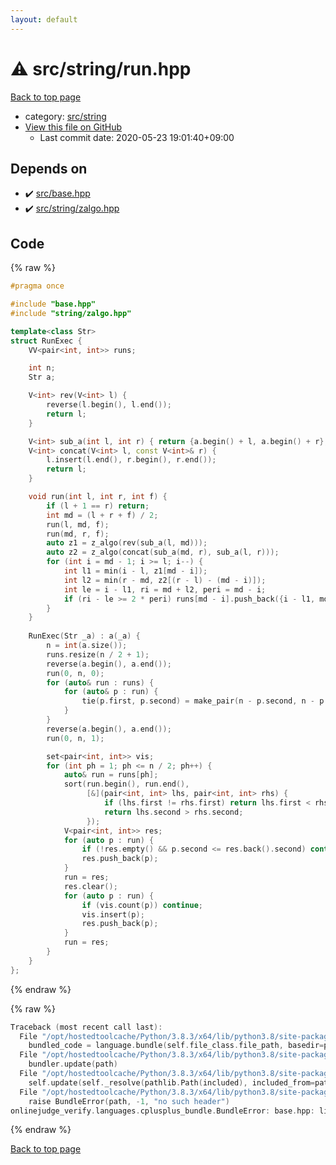 ```yaml
---
layout: default
---
```


<!-- mathjax config similar to math.stackexchange -->
<script type="text/javascript" async
  src="https://cdnjs.cloudflare.com/ajax/libs/mathjax/2.7.5/MathJax.js?config=TeX-MML-AM_CHTML">
</script>
<script type="text/x-mathjax-config">
  MathJax.Hub.Config({
    TeX: { equationNumbers: { autoNumber: "AMS" }},
    tex2jax: {
      inlineMath: [ ['$','$'] ],
      processEscapes: true
    },
    "HTML-CSS": { matchFontHeight: false },
    displayAlign: "left",
    displayIndent: "2em"
  });
</script>

<script type="text/javascript" src="https://cdnjs.cloudflare.com/ajax/libs/jquery/3.4.1/jquery.min.js"></script>
<script src="https://cdn.jsdelivr.net/npm/jquery-balloon-js@1.1.2/jquery.balloon.min.js" integrity="sha256-ZEYs9VrgAeNuPvs15E39OsyOJaIkXEEt10fzxJ20+2I=" crossorigin="anonymous"></script>
<script type="text/javascript" src="../../../assets/js/copy-button.js"></script>
<link rel="stylesheet" href="../../../assets/css/copy-button.css" />


# :warning: src/string/run.hpp

<a href="../../../index.html">Back to top page</a>

* category: <a href="../../../index.html#ec86b6e05e7d09e98d071ea841edf05f">src/string</a>
* <a href="{{ site.github.repository_url }}/blob/master/src/string/run.hpp">View this file on GitHub</a>
    - Last commit date: 2020-05-23 19:01:40+09:00




## Depends on

* :heavy_check_mark: <a href="../base.hpp.html">src/base.hpp</a>
* :heavy_check_mark: <a href="zalgo.hpp.html">src/string/zalgo.hpp</a>


## Code

<a id="unbundled"></a>
{% raw %}
```cpp
#pragma once

#include "base.hpp"
#include "string/zalgo.hpp"

template<class Str>
struct RunExec {
    VV<pair<int, int>> runs;

    int n;
    Str a;

    V<int> rev(V<int> l) {
        reverse(l.begin(), l.end());
        return l;
    }

    V<int> sub_a(int l, int r) { return {a.begin() + l, a.begin() + r}; }
    V<int> concat(V<int> l, const V<int>& r) {
        l.insert(l.end(), r.begin(), r.end());
        return l;
    }

    void run(int l, int r, int f) {
        if (l + 1 == r) return;
        int md = (l + r + f) / 2;
        run(l, md, f);
        run(md, r, f);
        auto z1 = z_algo(rev(sub_a(l, md)));
        auto z2 = z_algo(concat(sub_a(md, r), sub_a(l, r)));
        for (int i = md - 1; i >= l; i--) {
            int l1 = min(i - l, z1[md - i]);
            int l2 = min(r - md, z2[(r - l) - (md - i)]);
            int le = i - l1, ri = md + l2, peri = md - i;
            if (ri - le >= 2 * peri) runs[md - i].push_back({i - l1, md + l2});
        }
    }
    
    RunExec(Str _a) : a(_a) {
        n = int(a.size());
        runs.resize(n / 2 + 1);
        reverse(a.begin(), a.end());
        run(0, n, 0);
        for (auto& run : runs) {
            for (auto& p : run) {
                tie(p.first, p.second) = make_pair(n - p.second, n - p.first);
            }
        }
        reverse(a.begin(), a.end());
        run(0, n, 1);

        set<pair<int, int>> vis;
        for (int ph = 1; ph <= n / 2; ph++) {
            auto& run = runs[ph];
            sort(run.begin(), run.end(),
                 [&](pair<int, int> lhs, pair<int, int> rhs) {
                     if (lhs.first != rhs.first) return lhs.first < rhs.first;
                     return lhs.second > rhs.second;
                 });
            V<pair<int, int>> res;
            for (auto p : run) {
                if (!res.empty() && p.second <= res.back().second) continue;
                res.push_back(p);
            }
            run = res;
            res.clear();
            for (auto p : run) {
                if (vis.count(p)) continue;
                vis.insert(p);
                res.push_back(p);
            }
            run = res;
        }
    }
};

```
{% endraw %}

<a id="bundled"></a>
{% raw %}
```cpp
Traceback (most recent call last):
  File "/opt/hostedtoolcache/Python/3.8.3/x64/lib/python3.8/site-packages/onlinejudge_verify/docs.py", line 349, in write_contents
    bundled_code = language.bundle(self.file_class.file_path, basedir=pathlib.Path.cwd())
  File "/opt/hostedtoolcache/Python/3.8.3/x64/lib/python3.8/site-packages/onlinejudge_verify/languages/cplusplus.py", line 172, in bundle
    bundler.update(path)
  File "/opt/hostedtoolcache/Python/3.8.3/x64/lib/python3.8/site-packages/onlinejudge_verify/languages/cplusplus_bundle.py", line 282, in update
    self.update(self._resolve(pathlib.Path(included), included_from=path))
  File "/opt/hostedtoolcache/Python/3.8.3/x64/lib/python3.8/site-packages/onlinejudge_verify/languages/cplusplus_bundle.py", line 162, in _resolve
    raise BundleError(path, -1, "no such header")
onlinejudge_verify.languages.cplusplus_bundle.BundleError: base.hpp: line -1: no such header

```
{% endraw %}

<a href="../../../index.html">Back to top page</a>

